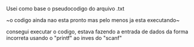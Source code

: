 Usei como base o pseudocodigo do arquivo .txt

~o codigo ainda nao esta pronto mas pelo menos ja esta executando~

consegui executar o codigo, estava fazendo a entrada de dados da forma incorreta usando o "printf" ao inves do "scanf"
